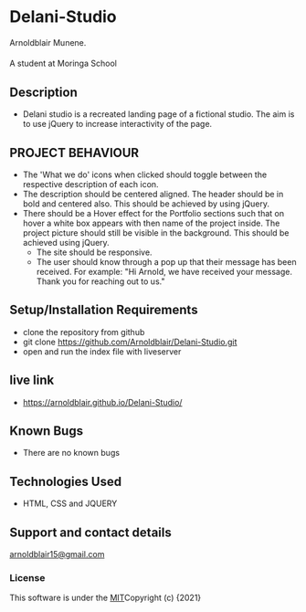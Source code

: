 # Delani-Studio

####  
Arnoldblair Munene.
####
 A student at Moringa School
## Description
* Delani studio is a recreated landing page of a fictional studio. The aim is to use jQuery to increase interactivity of the page.

## PROJECT BEHAVIOUR

* The 'What we do' icons when clicked should toggle between the respective description of each icon.   
* The description should be centered aligned. The header should be in bold and centered also. This should be achieved by using jQuery.
* There should be a Hover effect for the Portfolio sections such that on hover a white box appears with then name of the project inside. The project picture should still be visible in the background. This should be achieved using jQuery.
   * The site should be responsive.
  *  The user should know through a pop up that their message has been received. For example: "Hi Arnold, we have received your message. Thank you for reaching out to us."


## Setup/Installation Requirements
* clone the repository from github 
* git clone https://github.com/Arnoldblair/Delani-Studio.git
* open and run the index file with liveserver

## live link


* https://arnoldblair.github.io/Delani-Studio/

## Known Bugs

* There are no known bugs

## Technologies Used
* HTML, CSS and JQUERY

## Support and contact details
 arnoldblair15@gmail.com

### License

This software is under the [MIT](license)Copyright (c) {2021} 
